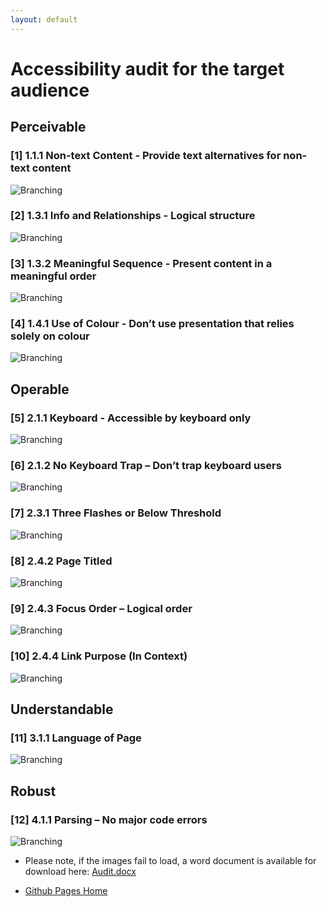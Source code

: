 ```yaml
---
layout: default
---
```


# Accessibility audit for the target audience

## Perceivable

### [1] 1.1.1 Non-text Content - Provide text alternatives for non-text content

![Branching](https://user-images.githubusercontent.com/47615809/57193546-b33a8f80-6f7f-11e9-841c-ef686c62090f.png)
<br>

### [2] 1.3.1 Info and Relationships - Logical structure

![Branching](https://user-images.githubusercontent.com/47615809/57193681-36a8b080-6f81-11e9-98c2-30b30c7b2e60.png)
<br>

### [3] 1.3.2 Meaningful Sequence - Present content in a meaningful order

![Branching](https://user-images.githubusercontent.com/47615809/57193684-3d372800-6f81-11e9-906b-2a459218bd87.png)
<br>

### [4] 1.4.1 Use of Colour - Don’t use presentation that relies solely on colour

![Branching](https://user-images.githubusercontent.com/47615809/57193687-42947280-6f81-11e9-9f9b-84faeec0f93f.png)
<br>

## Operable 

### [5] 2.1.1 Keyboard - Accessible by keyboard only 

![Branching](https://user-images.githubusercontent.com/47615809/57193697-796a8880-6f81-11e9-827a-aa8169766b3c.png)
<br>

### [6] 2.1.2 No Keyboard Trap – Don’t trap keyboard users 

![Branching](https://user-images.githubusercontent.com/47615809/57193700-87b8a480-6f81-11e9-89a9-907a90d81093.png)
<br>

### [7] 2.3.1 Three Flashes or Below Threshold

![Branching](https://user-images.githubusercontent.com/47615809/57193704-94d59380-6f81-11e9-8207-9723a529a0f7.png)
<br>

### [8] 2.4.2 Page Titled  

![Branching](https://user-images.githubusercontent.com/47615809/57193711-a323af80-6f81-11e9-8c43-86b7cadb95c9.png)
<br>

### [9] 2.4.3 Focus Order – Logical order  

![Branching](https://user-images.githubusercontent.com/47615809/57193715-b2a2f880-6f81-11e9-84c8-8c3d4ecba558.png)
<br>

### [10] 2.4.4 Link Purpose (In Context)  

![Branching](https://user-images.githubusercontent.com/47615809/57193719-c8b0b900-6f81-11e9-9fb4-82ec09d8e50b.png)
<br>

## Understandable  

### [11] 3.1.1 Language of Page  

![Branching](https://user-images.githubusercontent.com/47615809/57193727-df571000-6f81-11e9-82ae-34bcb14b27e9.png)
<br>

## Robust   

### [12] 4.1.1 Parsing – No major code errors  

![Branching](https://user-images.githubusercontent.com/47615809/57193741-f85fc100-6f81-11e9-807e-ae60a5b612e6.png)
<br>

*   Please note, if the images fail to load, a word document is available for download here:  [Audit.docx](https://github.com/hluce1/Front-end-Website-Project/blob/master/audit/accessibility_audit.docx)

*   [Github Pages Home](https://hluce1.github.io/Front-end-Website-Project/)

